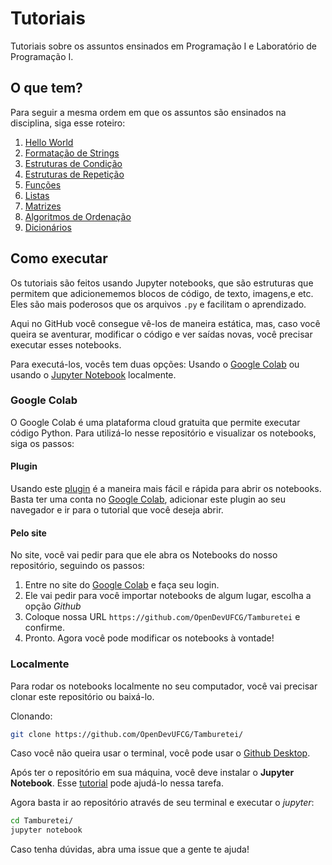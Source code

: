 # Tutoriais

Tutoriais sobre os assuntos ensinados em Programação I e Laboratório de Programação I.

## O que tem?

Para seguir a mesma ordem em que os assuntos são ensinados na disciplina, siga esse roteiro:

1. [Hello World](helloWorld.ipynb)
2. [Formatação de Strings](formatacaoDeStrings.ipynb)
3. [Estruturas de Condição](estruturasDeCondicao.ipynb)
4. [Estruturas de Repetição](estruturasDeRepeticao.ipynb)
5. [Funções](funcoes.ipynb)
6. [Listas](listas.ipynb)
7. [Matrizes](matrizes.ipynb)
8. [Algoritmos de Ordenação](algoritmosOrdenacao.ipynb)
9. [Dicionários](dicionarios.ipynb)


## Como executar

Os tutoriais são feitos usando Jupyter notebooks, que são estruturas que permitem que adicionememos blocos de código, de texto, imagens,e etc. Eles são mais poderosos que os arquivos `.py` e facilitam o aprendizado.

Aqui no GitHub você consegue vê-los de maneira estática, mas, caso você queira se aventurar, modificar o código e ver saídas novas, você precisar executar esses notebooks.

Para executá-los, vocês tem duas opções: Usando o [Google Colab](https://colab.research.google.com/) ou usando o [Jupyter Notebook](https://jupyter.org/) localmente.

### Google Colab

O Google Colab é uma plataforma cloud gratuita que permite executar código Python. Para utilizá-lo nesse repositório e visualizar os notebooks, siga os passos:

#### Plugin
Usando este [plugin](https://chrome.google.com/webstore/detail/open-in-colab/iogfkhleblhcpcekbiedikdehleodpjo) é a maneira mais fácil e rápida para abrir os notebooks. Basta ter uma conta no [Google Colab](https://colab.research.google.com/), adicionar este plugin ao seu navegador e ir para o tutorial que você deseja abrir.

#### Pelo site
No site, você vai pedir para que ele abra os Notebooks do nosso repositório, seguindo os passos:

1. Entre no site do [Google Colab](https://colab.research.google.com/) e faça seu login.
2. Ele vai pedir para você importar notebooks de algum lugar, escolha a opção *Github*
3. Coloque nossa URL `https://github.com/OpenDevUFCG/Tamburetei` e confirme.
4. Pronto. Agora você pode modificar os notebooks à vontade!

### Localmente

Para rodar os notebooks localmente no seu computador, você vai precisar clonar este repositório ou baixá-lo.

Clonando:

```sh
git clone https://github.com/OpenDevUFCG/Tamburetei/
```

Caso você não queira usar o terminal, você pode usar o [Github Desktop](https://desktop.github.com/).

Após ter o repositório em sua máquina, você deve instalar o **Jupyter Notebook**. Esse [tutorial](https://medium.com/horadecodar/como-instalar-o-jupyter-notebook-windows-e-linux-20701fc583c) pode ajudá-lo nessa tarefa.

Agora basta ir ao repositório através de seu terminal e executar o *jupyter*:

```sh
cd Tamburetei/
jupyter notebook
```

Caso tenha dúvidas, abra uma issue que a gente te ajuda!